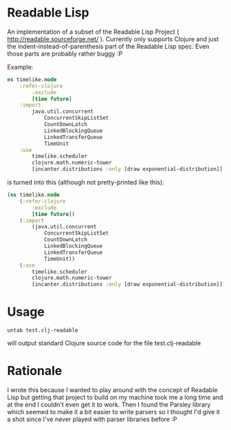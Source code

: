 Readable Lisp
=============

An implementation of a subset of the Readable Lisp Project ( http://readable.sourceforge.net/ ). 
Currently only supports Clojure and just the indent-instead-of-parenthesis part of the Readable Lisp spec. 
Even those parts are probably rather buggy :P

Example:

```clojure
ns timelike.node
    :refer-clojure
        :exclude
        [time future]
    :import
        java.util.concurrent
            ConcurrentSkipListSet
            CountDownLatch
            LinkedBlockingQueue
            LinkedTransferQueue
            TimeUnit
    :use
        timelike.scheduler
        clojure.math.numeric-tower
        [incanter.distributions :only [draw exponential-distribution]]
```

is turned into this (although not pretty-printed like this):

```clojure
(ns timelike.node
    (:refer-clojure
        :exclude
        [time future])
    (:import
        (java.util.concurrent
            ConcurrentSkipListSet
            CountDownLatch
            LinkedBlockingQueue
            LinkedTransferQueue
            TimeUnit))
    (:use
        timelike.scheduler
        clojure.math.numeric-tower
        [incanter.distributions :only [draw exponential-distribution]]))
```

Usage
=====

```untab test.clj-readable``` 

will output standard Clojure source code for the file test.clj-readable

Rationale
=========

I wrote this because I wanted to play around with the concept of Readable Lisp but 
getting that project to build on my machine took me a long time and at the end I 
couldn't even get it to work. Then I found the Parsley library which seemed to make
it a bit easier to write parsers so I thought I'd give it a shot since I've never 
played with parser libraries before :P
